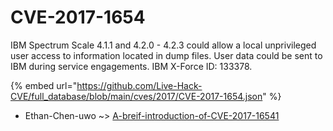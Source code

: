 # CVE-2017-1654

IBM Spectrum Scale 4.1.1 and 4.2.0 - 4.2.3 could allow a local unprivileged user access to information located in dump files. User data could be sent to IBM during service engagements. IBM X-Force ID: 133378.

{% embed url="https://github.com/Live-Hack-CVE/full_database/blob/main/cves/2017/CVE-2017-1654.json" %}


* Ethan-Chen-uwo ~> [A-breif-introduction-of-CVE-2017-16541](https://www.alice-snow.ru/2017/database/cve-2017-1654/a-breif-introduction-of-cve-2017-16541-ethan-chen-uwo)